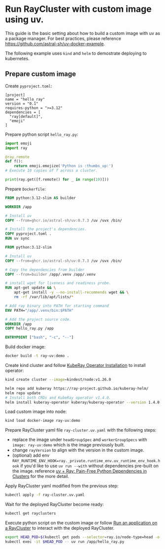 # Run RayCluster with custom image using uv.

This guide is the basic setting about how to build a custom image with uv as a package manager. For best practices, please reference https://github.com/astral-sh/uv-docker-example.

The following example uses `kind` and `helm` to demostrate deploying to kubernetes.

## Prepare custom image
Create `pyproject.toml`:
```
[project]
name = "hello_ray"
version = "0.1"
requires-python = ">=3.12"
dependencies = [
  "ray[default]",
  "emoji"
]
```

Prepare python script `hello_ray.py`:
```python
import emoji
import ray

@ray.remote
def f():
    return emoji.emojize('Python is :thumbs_up:')
# Execute 10 copies of f across a cluster.

print(ray.get([f.remote() for _ in range(10)]))
```

Prepare `Dockerfile`:
```dockerfile
FROM python:3.12-slim AS builder

WORKDIR /app

# Install uv
COPY --from=ghcr.io/astral-sh/uv:0.7.3 /uv /uvx /bin/

# Install the project's dependencies.
COPY pyproject.toml .
RUN uv sync

FROM python:3.12-slim

# Install uv
COPY --from=ghcr.io/astral-sh/uv:0.7.3 /uv /uvx /bin/

# Copy the dependencies from builder
COPY --from=builder /app/.venv /app/.venv

# install wget for liveness and readiness probe.
RUN apt-get update && \
    apt-get install -y --no-install-recommends wget && \
    rm -rf /var/lib/apt/lists/*

# Add ray binary into PATH for starting command
ENV PATH="/app/.venv/bin:$PATH"

# Add the project source code.
WORKDIR /app
COPY hello_ray.py /app

ENTRYPOINT ["bash", "-c", "--"]
```

Build docker image:
```bash
docker build -t ray-uv:demo .
```

Create kind cluster and follow [KubeRay Operator Installation](https://docs.ray.io/en/latest/cluster/kubernetes/getting-started/kuberay-operator-installation.html) to install operator:
```bash
kind create cluster --image=kindest/node:v1.26.0

helm repo add kuberay https://ray-project.github.io/kuberay-helm/
helm repo update
# Install both CRDs and KubeRay operator v1.4.0.
helm install kuberay-operator kuberay/kuberay-operator --version 1.4.0
```

Load custom image into node:
```bash
kind load docker-image ray-uv:demo
```

Prepare RayCluster yaml file `ray-cluster.uv.yaml` with the following steps:
- replace the image under `headGroupSpec` and `workerGroupSpecs` with `image: ray-uv:demo` which is the image previously built.
- change `rayVersion` to align with the version in the custom image.
- (optional) add env `RAY_RUNTIME_ENV_HOOK=ray._private.runtime_env.uv_runtime_env_hook.hook` if you'd like to use `uv run --with` without dependencies pre-built on the image. reference [uv + Ray: Pain-Free Python Dependencies in Clusters](https://www.anyscale.com/blog/uv-ray-pain-free-python-dependencies-in-clusters) for the more detail.

Apply RayCluster yaml modified from the previous step:
```bash
kubectl apply -f ray-cluster.uv.yaml
```

Wait for the deployed RayCluster become ready:
```bash
kubectl get rayclusters
```

Execute python script on the custom image or follow [Run an application on a RayCluster](https://docs.ray.io/en/latest/cluster/kubernetes/getting-started/raycluster-quick-start.html#step-4-run-an-application-on-a-raycluster) to interact with the deployed RayCluster.
```bash
export HEAD_POD=$(kubectl get pods --selector=ray.io/node-type=head -o custom-columns=POD:metadata.name --no-headers)
kubectl exec -it $HEAD_POD -- uv run /app/hello_ray.py
```
